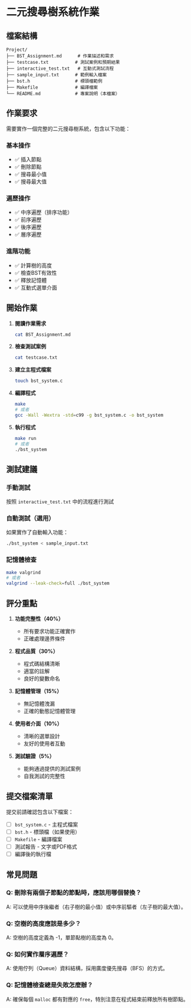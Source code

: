 # 二元搜尋樹系統作業

## 檔案結構

```
Project/
├── BST_Assignment.md      # 作業描述和需求
├── testcase.txt          # 測試案例和預期結果
├── interactive_test.txt   # 互動式測試流程
├── sample_input.txt      # 範例輸入檔案
├── bst.h                 # 標頭檔範例
├── Makefile              # 編譯檔案
└── README.md             # 專案說明（本檔案）
```

## 作業要求

需要實作一個完整的二元搜尋樹系統，包含以下功能：

### 基本操作
- ✅ 插入節點
- ✅ 刪除節點  
- ✅ 搜尋最小值
- ✅ 搜尋最大值

### 遍歷操作
- ✅ 中序遍歷（排序功能）
- ✅ 前序遍歷
- ✅ 後序遍歷
- ✅ 層序遍歷

### 進階功能
- ✅ 計算樹的高度
- ✅ 檢查BST有效性
- ✅ 釋放記憶體
- ✅ 互動式選單介面

## 開始作業

1. **閱讀作業需求**
   ```bash
   cat BST_Assignment.md
   ```

2. **檢查測試案例**
   ```bash
   cat testcase.txt
   ```

3. **建立主程式檔案**
   ```bash
   touch bst_system.c
   ```

4. **編譯程式**
   ```bash
   make
   # 或者
   gcc -Wall -Wextra -std=c99 -g bst_system.c -o bst_system
   ```

5. **執行程式**
   ```bash
   make run
   # 或者
   ./bst_system
   ```

## 測試建議

### 手動測試
按照 `interactive_test.txt` 中的流程進行測試

### 自動測試（選用）
如果實作了自動輸入功能：
```bash
./bst_system < sample_input.txt
```

### 記憶體檢查
```bash
make valgrind
# 或者
valgrind --leak-check=full ./bst_system
```

## 評分重點

1. **功能完整性（40%）**
   - 所有要求功能正確實作
   - 正確處理邊界條件

2. **程式品質（30%）**
   - 程式碼結構清晰
   - 適當的註解
   - 良好的變數命名

3. **記憶體管理（15%）**
   - 無記憶體洩漏
   - 正確的動態記憶體管理

4. **使用者介面（10%）**
   - 清晰的選單設計
   - 友好的使用者互動

5. **測試驗證（5%）**
   - 能夠通過提供的測試案例
   - 自我測試的完整性

## 提交檔案清單

提交前請確認包含以下檔案：
- [ ] `bst_system.c` - 主程式檔案
- [ ] `bst.h` - 標頭檔（如果使用）
- [ ] `Makefile` - 編譯檔案
- [ ] 測試報告 - 文字或PDF格式
- [ ] 編譯後的執行檔

## 常見問題

### Q: 刪除有兩個子節點的節點時，應該用哪個替換？
A: 可以使用中序後繼者（右子樹的最小值）或中序前驅者（左子樹的最大值）。

### Q: 空樹的高度應該是多少？
A: 空樹的高度定義為 -1，單節點樹的高度為 0。

### Q: 如何實作層序遍歷？
A: 使用佇列（Queue）資料結構，採用廣度優先搜尋（BFS）的方式。

### Q: 記憶體檢查總是失敗怎麼辦？
A: 確保每個 `malloc` 都有對應的 `free`，特別注意在程式結束前釋放所有樹節點。

